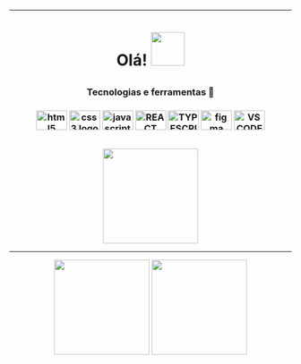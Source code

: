 <div display="flex" align="center" margin="500px">

<hr/>

<h1 align="center" font-size="300">Olá! <img src="https://media.tenor.com/PN7Bccnho5wAAAAj/penguin-hi.gif" height="60px"></h1>

</div>

 ##     

<div align="center">
  <div>      
    <h3>Tecnologias e ferramentas 🔧<h3>
  <img src="https://cdn.jsdelivr.net/gh/devicons/devicon/icons/html5/html5-original.svg" height="35" width="55" alt="html5 logo" title="HTML5"  />
  <img src="https://cdn.jsdelivr.net/gh/devicons/devicon/icons/css3/css3-original.svg"height="35" width="55" alt="css3 logo" title="CSS3" />
     <img src="https://cdn.jsdelivr.net/gh/devicons/devicon/icons/javascript/javascript-original.svg" height="35" width="55" alt="javascript logo"  >
    <img src="https://cdn.jsdelivr.net/gh/devicons/devicon/icons/react/react-original.svg" height="35" width="55" title="REACT NATIVE">
    <img src="https://cdn.jsdelivr.net/gh/devicons/devicon/icons/typescript/typescript-original.svg" height="35" width="55" title="TYPESCRIPT">
      <img src="https://cdn.jsdelivr.net/gh/devicons/devicon/icons/figma/figma-original.svg" height="35" width="55" alt="figma logo"  title="FIGMA"/>
  <img src="https://cdn.jsdelivr.net/gh/devicons/devicon/icons/vscode/vscode-original.svg" height="35" width="55" a title="VSCODE" />
  </div>

 ## 

<img height="170cm" src="http://github-profile-summary-cards.vercel.app/api/cards/profile-details?username=mareanx&theme=github_dark"/>
<br>
<hr/>     

      
<img height="170cm" src="http://github-profile-summary-cards.vercel.app/api/cards/most-commit-language?username=mareanx&theme=github_dark"/>

<img height="170cm" src="http://github-profile-summary-cards.vercel.app/api/cards/stats?username=mareanx&theme=github_dark"/>






